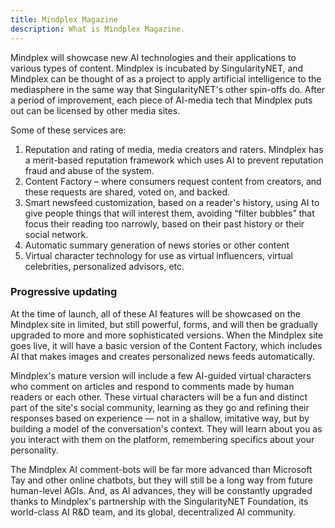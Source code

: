 ```yaml
---
title: Mindplex Magazine
description: What is Mindplex Magazine.
---
```


Mindplex will showcase new AI technologies and their applications to various types of content. Mindplex is incubated by SingularityNET, and Mindplex can be thought of as a project to apply artificial intelligence to the mediasphere in the same way that SingularityNET's other spin-offs do. After a period of improvement, each piece of AI-media tech that Mindplex puts out can be licensed by other media sites.

Some of these services are:

1. Reputation and rating of media, media creators and raters. Mindplex has a merit-based reputation framework which uses AI to prevent reputation fraud and abuse of the system.
2. Content Factory – where consumers request content from creators, and these requests are shared, voted on, and backed.
3. Smart newsfeed customization, based on a reader's history, using AI to give people things that will interest them, avoiding “filter bubbles” that focus their reading too narrowly, based on their past history or their social network.
4. Automatic summary generation of news stories or other content
5. Virtual character technology for use as virtual influencers, virtual celebrities, personalized advisors, etc.

### Progressive updating

At the time of launch, all of these AI features will be showcased on the Mindplex site in limited, but still powerful, forms, and will then be gradually upgraded to more and more sophisticated versions. When the Mindplex site goes live, it will have a basic version of the Content Factory, which includes AI that makes images and creates personalized news feeds automatically.

Mindplex's mature version will include a few AI-guided virtual characters who comment on articles and respond to comments made by human readers or each other. These virtual characters will be a fun and distinct part of the site's social community, learning as they go and refining their responses based on experience — not in a shallow, imitative way, but by building a model of the conversation's context. They will learn about you as you interact with them on the platform, remembering specifics about your personality.

The Mindplex AI comment-bots will be far more advanced than Microsoft Tay and other online chatbots, but they will still be a long way from future human-level AGIs. And, as AI advances, they will be constantly upgraded thanks to Mindplex's partnership with the SingularityNET Foundation, its world-class AI R&D team, and its global, decentralized AI community.
